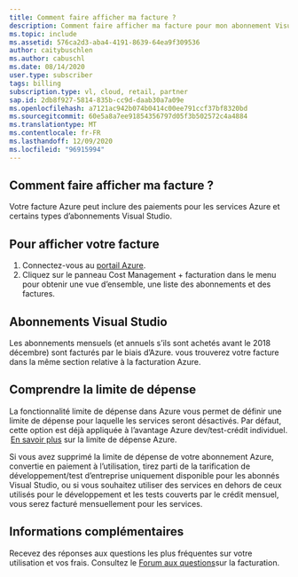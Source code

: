 ```yaml
---
title: Comment faire afficher ma facture ?
description: Comment faire afficher ma facture pour mon abonnement Visual Studio ?
ms.topic: include
ms.assetid: 576ca2d3-aba4-4191-8639-64ea9f309536
author: caitybuschlen
ms.author: cabuschl
ms.date: 08/14/2020
user.type: subscriber
tags: billing
subscription.type: vl, cloud, retail, partner
sap.id: 2db8f927-5814-835b-cc9d-daab30a7a09e
ms.openlocfilehash: a7121ac942b074b0414c00ee791ccf37bf8320bd
ms.sourcegitcommit: 60e5a8a7ee91854356797d05f3b502572c4a4884
ms.translationtype: MT
ms.contentlocale: fr-FR
ms.lasthandoff: 12/09/2020
ms.locfileid: "96915994"
---
```

## <a name="how-do-i-view-my-bill"></a>Comment faire afficher ma facture ?

Votre facture Azure peut inclure des paiements pour les services Azure et certains types d’abonnements Visual Studio.

## <a name="to-view-your-bill"></a>Pour afficher votre facture
1. Connectez-vous au [portail Azure](https://portal.azure.com).  
2. Cliquez sur le panneau Cost Management + facturation dans le menu pour obtenir une vue d’ensemble, une liste des abonnements et des factures.  

## <a name="visual-studio-subscriptions"></a>Abonnements Visual Studio 

Les abonnements mensuels (et annuels s’ils sont achetés avant le 2018 décembre) sont facturés par le biais d’Azure. vous trouverez votre facture dans la même section relative à la facturation Azure.  

## <a name="understanding-spending-limit"></a>Comprendre la limite de dépense 
La fonctionnalité limite de dépense dans Azure vous permet de définir une limite de dépense pour laquelle les services seront désactivés. Par défaut, cette option est déjà appliquée à l’avantage Azure dev/test-crédit individuel.  [En savoir plus](https://docs.microsoft.com/azure/cost-management-billing/manage/spending-limit) sur la limite de dépense Azure. 

Si vous avez supprimé la limite de dépense de votre abonnement Azure, convertie en paiement à l’utilisation, tirez parti de la tarification de développement/test d’entreprise uniquement disponible pour les abonnés Visual Studio, ou si vous souhaitez utiliser des services en dehors de ceux utilisés pour le développement et les tests couverts par le crédit mensuel, vous serez facturé mensuellement pour les services.  

## <a name="more-information"></a>Informations complémentaires 
Recevez des réponses aux questions les plus fréquentes sur votre utilisation et vos frais. Consultez le [Forum aux questions](https://docs.microsoft.com/azure/cost-management-billing/manage/getting-started)sur la facturation. 
